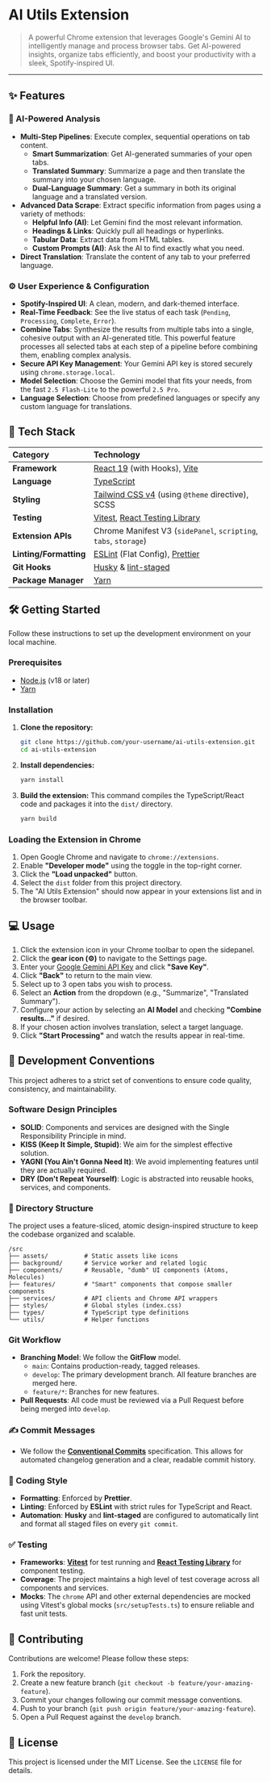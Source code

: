 # AI Utils Extension

> A powerful Chrome extension that leverages Google's Gemini AI to intelligently manage and process browser tabs. Get AI-powered insights, organize tabs efficiently, and boost your productivity with a sleek, Spotify-inspired UI.

---

## ✨ Features

### 🤖 AI-Powered Analysis
- **Multi-Step Pipelines**: Execute complex, sequential operations on tab content.
  - **Smart Summarization**: Get AI-generated summaries of your open tabs.
  - **Translated Summary**: Summarize a page and then translate the summary into your chosen language.
  - **Dual-Language Summary**: Get a summary in both its original language and a translated version.
- **Advanced Data Scrape**: Extract specific information from pages using a variety of methods:
  - **Helpful Info (AI)**: Let Gemini find the most relevant information.
  - **Headings & Links**: Quickly pull all headings or hyperlinks.
  - **Tabular Data**: Extract data from HTML tables.
  - **Custom Prompts (AI)**: Ask the AI to find exactly what you need.
- **Direct Translation**: Translate the content of any tab to your preferred language.

### ⚙️ User Experience & Configuration
- **Spotify-Inspired UI**: A clean, modern, and dark-themed interface.
- **Real-Time Feedback**: See the live status of each task (`Pending`, `Processing`, `Complete`, `Error`).
- **Combine Tabs**: Synthesize the results from multiple tabs into a single, cohesive output with an AI-generated title. This powerful feature processes all selected tabs at each step of a pipeline before combining them, enabling complex analysis.
- **Secure API Key Management**: Your Gemini API key is stored securely using `chrome.storage.local`.
- **Model Selection**: Choose the Gemini model that fits your needs, from the fast `2.5 Flash-Lite` to the powerful `2.5 Pro`.
- **Language Selection**: Choose from predefined languages or specify any custom language for translations.

## 🚀 Tech Stack

| Category | Technology |
| :--- | :--- |
| **Framework** | [React 19](https://react.dev/) (with Hooks), [Vite](https://vitejs.dev/) |
| **Language** | [TypeScript](https://www.typescriptlang.org/) |
| **Styling** | [Tailwind CSS v4](https://tailwindcss.com/) (using `@theme` directive), SCSS |
| **Testing** | [Vitest](https://vitest.dev/), [React Testing Library](https://testing-library.com/) |
| **Extension APIs** | Chrome Manifest V3 (`sidePanel`, `scripting`, `tabs`, `storage`) |
| **Linting/Formatting**| [ESLint](https://eslint.org/) (Flat Config), [Prettier](https://prettier.io/) |
| **Git Hooks** | [Husky](https://typicode.github.io/husky/) & [lint-staged](https://github.com/okonet/lint-staged) |
| **Package Manager** | [Yarn](https://yarnpkg.com/) |

## 🛠️ Getting Started

Follow these instructions to set up the development environment on your local machine.

### Prerequisites
- [Node.js](https://nodejs.org/) (v18 or later)
- [Yarn](https://yarnpkg.com/getting-started/install)

### Installation

1.  **Clone the repository:**
    ```bash
    git clone https://github.com/your-username/ai-utils-extension.git
    cd ai-utils-extension
    ```

2.  **Install dependencies:**
    ```bash
    yarn install
    ```

3.  **Build the extension:**
    This command compiles the TypeScript/React code and packages it into the `dist/` directory.
    ```bash
    yarn build
    ```

### Loading the Extension in Chrome

1.  Open Google Chrome and navigate to `chrome://extensions`.
2.  Enable **"Developer mode"** using the toggle in the top-right corner.
3.  Click the **"Load unpacked"** button.
4.  Select the `dist` folder from this project directory.
5.  The "AI Utils Extension" should now appear in your extensions list and in the browser toolbar.

## 💻 Usage

1.  Click the extension icon in your Chrome toolbar to open the sidepanel.
2.  Click the **gear icon (⚙️)** to navigate to the Settings page.
3.  Enter your [Google Gemini API Key](https://ai.google.dev/) and click **"Save Key"**.
4.  Click **"Back"** to return to the main view.
5.  Select up to 3 open tabs you wish to process.
6.  Select an **Action** from the dropdown (e.g., "Summarize", "Translated Summary").
7.  Configure your action by selecting an **AI Model** and checking **"Combine results..."** if desired.
8.  If your chosen action involves translation, select a target language.
9.  Click **"Start Processing"** and watch the results appear in real-time.

## 📜 Development Conventions

This project adheres to a strict set of conventions to ensure code quality, consistency, and maintainability.

### Software Design Principles
- **SOLID**: Components and services are designed with the Single Responsibility Principle in mind.
- **KISS (Keep It Simple, Stupid)**: We aim for the simplest effective solution.
- **YAGNI (You Ain't Gonna Need It)**: We avoid implementing features until they are actually required.
- **DRY (Don't Repeat Yourself)**: Logic is abstracted into reusable hooks, services, and components.

### 📁 Directory Structure
The project uses a feature-sliced, atomic design-inspired structure to keep the codebase organized and scalable.

```
/src
├── assets/          # Static assets like icons
├── background/      # Service worker and related logic
├── components/      # Reusable, "dumb" UI components (Atoms, Molecules)
├── features/        # "Smart" components that compose smaller components
├── services/        # API clients and Chrome API wrappers
├── styles/          # Global styles (index.css)
├── types/           # TypeScript type definitions
└── utils/           # Helper functions
```

### Git Workflow
- **Branching Model**: We follow the **GitFlow** model.
  - `main`: Contains production-ready, tagged releases.
  - `develop`: The primary development branch. All feature branches are merged here.
  - `feature/*`: Branches for new features.
- **Pull Requests**: All code must be reviewed via a Pull Request before being merged into `develop`.

### ✍️ Commit Messages
- We follow the **[Conventional Commits](https://www.conventionalcommits.org/)** specification. This allows for automated changelog generation and a clear, readable commit history.

### 🎨 Coding Style
- **Formatting**: Enforced by **Prettier**.
- **Linting**: Enforced by **ESLint** with strict rules for TypeScript and React.
- **Automation**: **Husky** and **lint-staged** are configured to automatically lint and format all staged files on every `git commit`.

### ✅ Testing
- **Frameworks**: **[Vitest](https://vitest.dev/)** for test running and **[React Testing Library](https://testing-library.com/docs/react-testing-library/intro/)** for component testing.
- **Coverage**: The project maintains a high level of test coverage across all components and services.
- **Mocks**: The `chrome` API and other external dependencies are mocked using Vitest's global mocks (`src/setupTests.ts`) to ensure reliable and fast unit tests.

## 🤝 Contributing

Contributions are welcome! Please follow these steps:
1.  Fork the repository.
2.  Create a new feature branch (`git checkout -b feature/your-amazing-feature`).
3.  Commit your changes following our commit message conventions.
4.  Push to your branch (`git push origin feature/your-amazing-feature`).
5.  Open a Pull Request against the `develop` branch.

## 📄 License

This project is licensed under the MIT License. See the `LICENSE` file for details.